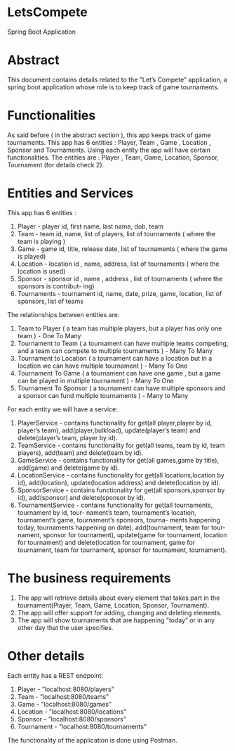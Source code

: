 # LetsCompete
 Spring Boot Application

# Abstract #

This document contains details related to the "Let’s Compete" application, a spring boot
application whose role is to keep track of game tournaments.


# Functionalities #

As said before ( in the abstract section ), this app keeps track of game tournaments. This app has
6 entities : Player, Team , Game , Location , Sponsor and Tournaments. Using each entity the
app will have certain functionalities. The entities are : Player , Team, Game, Location, Sponsor,
Tournament (for details check 2).

# Entities and Services #

This app has 6 entities :
1. Player - player id, first name, last name, dob, team
2. Team - team id, name, list of players, list of tournaments ( where the team is playing )
3. Game - game id, title, release date, list of tournaments ( where the game is played)
4. Location - location id , name, address, list of tournaments ( where the location is used)
5. Sponsor - sponsor id , name , address , list of tournaments ( where the sponsors is contribut-
ing)
6. Tournaments - tournament id, name, date, prize, game, location, list of sponsors, list of
teams


The relationships between entities are:
1. Team to Player ( a team has multiple players, but a player has only one team ) - One To
Many
2. Tournament to Team ( a tournament can have multiple teams competing, and a team can
compete to multiple tournaments ) - Many To Many
3. Tournament to Location ( a tournament can have a location but in a location we can have
multiple tournament ) - Many To One
4. Tournament To Game ( a tournament can have one game , but a game can be played in
multiple tournament ) - Many To One
5. Tournament To Sponsor ( a tournament can have multiple sponsors and a sponsor can fund
multiple tournaments ) - Many to Many


For each entity we will have a service:
1. PlayerService - contains functionality for get(all player,player by id, player’s team), add(player,bulkload),
update(player’s team) and delete(player’s team, player by id).
2. TeamService - contains functionality for get(all teams, team by id, team players), add(team)
and delete(team by id).
3. GameService - contains functionality for get(all games,game by title), add(game) and delete(game
by id).
4. LocationService - contains functionality for get(all locations,location by id), add(location),
update(location address) and delete(location by id).
5. SponsorService - contains functionality for get(all sponsors,sponsor by id), add(sponsor) and
delete(sponsor by id).
6. TournamentService - contains functionality for get(all tournaments, tournament by id, tour-
nament’s team, tournament’s location, tournament’s game, tournament’s sponsors, tourna-
ments happening today, tournaments happening on date), add(tournament, team for tour-
nament, sponsor for tournament), update(game for tournament, location for tournament)
and delete(location for tournament, game for tournament, team for tournament, sponsor for
tournament, tournament).

# The business requirements #

1. The app will retrieve details about every element that takes part in the tournament(Player,
Team, Game, Location, Sponsor, Tournament).
2. The app will offer support for adding, changing and deleting elements.
3. The app will show tournaments that are happening ”today” or in any other day that the
user specifies.

# Other details #

Each entity has a REST endpoint:
1. Player - ”localhost:8080/players”
2. Team - ”localhost:8080/teams”
3. Game - ”localhost:8080/games”
4. Location - ”localhost:8080/locations”
5. Sponsor - ”localhost:8080/sponsors”
6. Tournament - ”localhost:8080/tournaments”

The functionality of the application is done using Postman.
